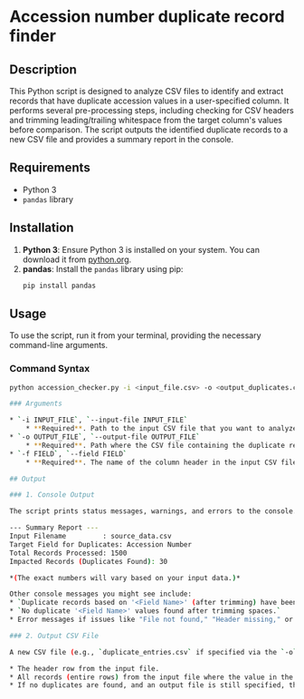 # Accession number duplicate record finder

## Description

This Python script is designed to analyze CSV files to identify and extract records that have duplicate accession values in a user-specified column. It performs several pre-processing steps, including checking for CSV headers and trimming leading/trailing whitespace from the target column's values before comparison. The script outputs the identified duplicate records to a new CSV file and provides a summary report in the console.

## Requirements

* Python 3 
* `pandas` library

## Installation

1.  **Python 3**: Ensure Python 3 is installed on your system. You can download it from [python.org](https://www.python.org/).
2.  **pandas**: Install the `pandas` library using pip:
    ```bash
    pip install pandas
    ```

## Usage

To use the script, run it from your terminal, providing the necessary command-line arguments.

### Command Syntax

```bash
python accession_checker.py -i <input_file.csv> -o <output_duplicates.csv> -f "<Field Name>"

### Arguments

* `-i INPUT_FILE`, `--input-file INPUT_FILE`
    * **Required**. Path to the input CSV file that you want to analyze.
* `-o OUTPUT_FILE`, `--output-file OUTPUT_FILE`
    * **Required**. Path where the CSV file containing the duplicate records will be saved.
* `-f FIELD`, `--field FIELD`
    * **Required**. The name of the column header in the input CSV file that should be checked for duplicate values. If the field name contains spaces, enclose it in quotes.

## Output

### 1. Console Output

The script prints status messages, warnings, and errors to the console. Upon completion (or early exit due to an error), it provides a summary report:

--- Summary Report ---
Input Filename         : source_data.csv
Target Field for Duplicates: Accession Number
Total Records Processed: 1500
Impacted Records (Duplicates Found): 30

*(The exact numbers will vary based on your input data.)*

Other console messages you might see include:
* `Duplicate records based on '<Field Name>' (after trimming) have been saved to '<output_file.csv>'`
* `No duplicate '<Field Name>' values found after trimming spaces.`
* Error messages if issues like "File not found," "Header missing," or "Field not found" occur.

### 2. Output CSV File

A new CSV file (e.g., `duplicate_entries.csv` if specified via the `-o` argument) will be created. This file will contain:

* The header row from the input file.
* All records (entire rows) from the input file where the value in the specified `FIELD` was found to be a duplicate. This includes *all occurrences* of the duplicated values.
* If no duplicates are found, and an output file is still specified, this file will typically be created with only the header row.
